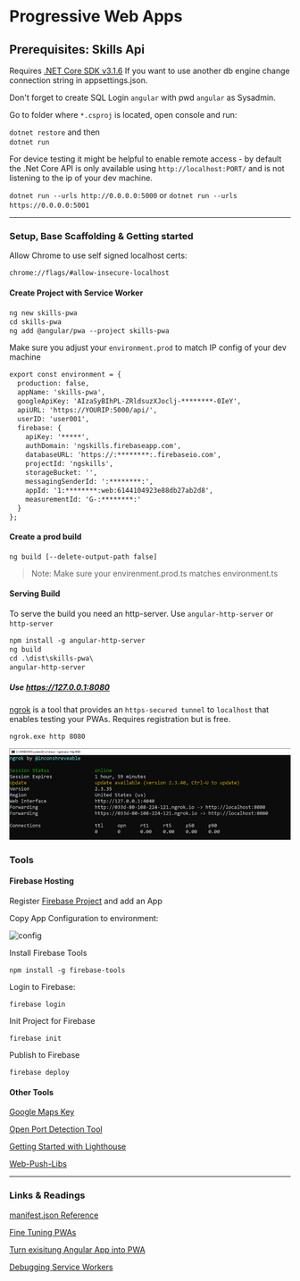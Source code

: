 # Progressive Web Apps

## Prerequisites: Skills Api

Requires [.NET Core SDK v3.1.6](https://dotnet.microsoft.com/download/dotnet-core/thank-you/sdk-3.1.302-windows-x64-installer) If you want to use another db engine change connection string in appsettings.json.

Don't forget to create SQL Login `angular` with pwd `angular` as Sysadmin.

Go to folder where `*.csproj` is located, open console and run:

`dotnet restore` and then  
`dotnet run`

For device testing it might be helpful to enable remote access - by default the .Net Core API is only available using `http://localhost:PORT/` and is not listening to the ip of your dev machine.

`dotnet run --urls http://0.0.0.0:5000` or
`dotnet run --urls https://0.0.0.0:5001`

---

### Setup, Base Scaffolding & Getting started

Allow Chrome to use self signed localhost certs:

```
chrome://flags/#allow-insecure-localhost
```

#### Create Project with Service Worker

```
ng new skills-pwa
cd skills-pwa
ng add @angular/pwa --project skills-pwa
```

Make sure you adjust your `environment.prod` to match IP config of your dev machine

```
export const environment = {
  production: false,
  appName: 'skills-pwa',
  googleApiKey: 'AIzaSyBIhPL-ZRldsuzXJoclj-********-0IeY',
  apiURL: 'https://YOURIP:5000/api/',
  userID: 'user001',
  firebase: {
    apiKey: '*****',
    authDomain: 'ngskills.firebaseapp.com',
    databaseURL: 'https://:********:.firebaseio.com',
    projectId: 'ngskills',
    storageBucket: '',
    messagingSenderId: ':********:',
    appId: '1:********:web:6144104923e88db27ab2d8',
    measurementId: 'G-:********:'
  }
};
```

#### Create a prod build

```
ng build [--delete-output-path false]
```

> Note: Make sure your envirenment.prod.ts matches environment.ts

#### Serving Build

To serve the build you need an http-server. Use `angular-http-server` or `http-server`

```
npm install -g angular-http-server
ng build
cd .\dist\skills-pwa\
angular-http-server
```

##### Use https://127.0.0.1:8080

[ngrok](https://ngrok.com/) is a tool that provides an `https-secured tunnel` to `localhost` that enables
testing your PWAs. Requires registration but is free.

```
ngrok.exe http 8080
```

![ngrok](_images/ngrok.png)

### Tools

#### Firebase Hosting

Register [Firebase Project](https://console.firebase.google.com) and add an App

Copy App Configuration to environment:

![config](_images/firebase-config.png)

Install Firebase Tools

```
npm install -g firebase-tools
```

Login to Firebase:

```
firebase login
```

Init Project for Firebase

```
firebase init
```

Publish to Firebase

```
firebase deploy
```

#### Other Tools

[Google Maps Key](https://developers.google.com/maps/documentation/javascript/get-api-key)

[Open Port Detection Tool](https://www.yougetsignal.com/tools/open-ports/)

[Getting Started with Lighthouse](https://developers.google.com/web/tools/lighthouse/)

[Web-Push-Libs](https://github.com/web-push-libs/web-push)

---

### Links & Readings

[manifest.json Reference](https://developers.google.com/web/fundamentals/web-app-manifest/)

[Fine Tuning PWAs](https://medium.com/progressive-web-apps/2018-state-of-progressive-web-apps-f7517d43ba70)

[Turn exisitung Angular App into PWA](https://blog.angular-university.io/angular-service-worker/)

[Debugging Service Workers](https://developers.google.com/web/fundamentals/codelabs/debugging-service-workers/)
